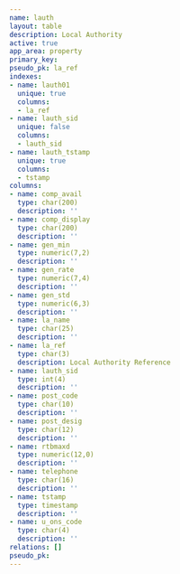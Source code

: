 ```yaml
---
name: lauth
layout: table
description: Local Authority
active: true
app_area: property
primary_key: 
pseudo_pk: la_ref
indexes:
- name: lauth01
  unique: true
  columns:
  - la_ref
- name: lauth_sid
  unique: false
  columns:
  - lauth_sid
- name: lauth_tstamp
  unique: true
  columns:
  - tstamp
columns:
- name: comp_avail
  type: char(200)
  description: ''
- name: comp_display
  type: char(200)
  description: ''
- name: gen_min
  type: numeric(7,2)
  description: ''
- name: gen_rate
  type: numeric(7,4)
  description: ''
- name: gen_std
  type: numeric(6,3)
  description: ''
- name: la_name
  type: char(25)
  description: ''
- name: la_ref
  type: char(3)
  description: Local Authority Reference
- name: lauth_sid
  type: int(4)
  description: ''
- name: post_code
  type: char(10)
  description: ''
- name: post_desig
  type: char(12)
  description: ''
- name: rtbmaxd
  type: numeric(12,0)
  description: ''
- name: telephone
  type: char(16)
  description: ''
- name: tstamp
  type: timestamp
  description: ''
- name: u_ons_code
  type: char(4)
  description: ''
relations: []
pseudo_pk: 
---
```


